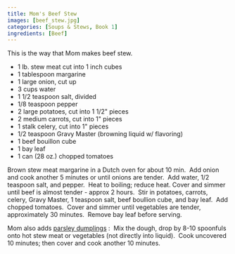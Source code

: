 ```yaml
---
title: Mom's Beef Stew
images: [beef_stew.jpg]
categories: [Soups & Stews, Book 1]
ingredients: [Beef]
---
```


 This is the way that Mom
makes beef stew.

-   1 lb. stew meat cut into 1 inch cubes
-   1 tablespoon margarine
-   1 large onion, cut up
-   3 cups water
-   1 1/2 teaspoon salt, divided
-   1/8 teaspoon pepper
-   2 large potatoes, cut into 1 1/2" pieces
-   2 medium carrots, cut into 1" pieces
-   1 stalk celery, cut into 1" pieces
-   1/2 teaspoon Gravy Master (browning liquid w/ flavoring)
-   1 beef bouillon cube
-   1 bay leaf
-   1 can (28 oz.) chopped tomatoes

Brown stew meat margarine in a Dutch oven for about 10 min.  Add onion
and cook another 5 minutes or until onions are tender.  Add water, 1/2
teaspoon salt, and pepper.  Heat to boiling; reduce heat. Cover and
simmer until beef is almost tender - approx 2 hours.  Stir in potatoes,
carrots, celery, Gravy Master, 1 teaspoon salt, beef boullion cube, and
bay leaf.  Add chopped tomatoes.  Cover and simmer until vegetables are
tender, approximately 30 minutes.  Remove bay leaf before serving.

Mom also adds [parsley dumplings](Parsley_Dumplings) :  Mix
the dough, drop by 8-10 spoonfuls onto hot stew meat or vegetables (not
directly into liquid).  Cook uncovered 10 minutes; then cover and cook
another 10 minutes.



